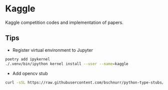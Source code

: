 # Kaggle
Kaggle competition codes and implementation of papers.


## Tips
- Register virtual environment to Jupyter
```bash
poetry add ipykernel
./.venv/bin/ipython kernel install --user --name=kaggle
```

- Add opencv stub
```bash
curl -sSL https://raw.githubusercontent.com/bschnurr/python-type-stubs/add-opencv/cv2/__init__.pyi -o $(poetry run python -c 'import cv2, os; print(os.path.dirname(cv2.__file__))')/cv2.pyi
```
